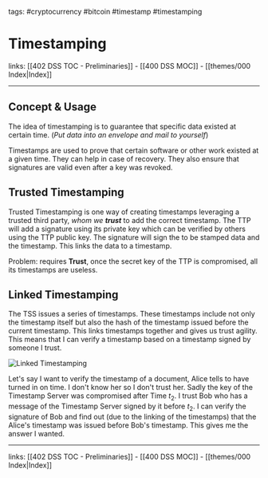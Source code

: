 tags: #cryptocurrency #bitcoin #timestamp #timestamping

# Timestamping

links: [[402 DSS TOC - Preliminaries]] - [[400 DSS MOC]] - [[themes/000 Index|Index]]

---

## Concept & Usage

The idea of timestamping is to guarantee that specific data existed at certain time. (*Put data into an envelope and mail to yourself*)

Timestamps are used to prove that certain software or other work existed at a given time.  They can help in case of recovery. They also ensure that signatures are valid even after a key was revoked.
## Trusted Timestamping

Trusted Timestamping is one way of creating timestamps leveraging a trusted third party, *whom we **trust*** to add the correct timestamp. The TTP will add a signature using its private key which can be verified by others using the TTP public key. The signature will sign the to be stamped data and the timestamp. This links the data to a timestamp.

Problem: requires **Trust**, once the secret key of the TTP is compromised, all its timestamps are useless.
## Linked Timestamping

The TSS issues a series of timestamps. These timestamps include not only the timestamp itself but also the hash of the timestamp issued before the current timestamp. This links timestamps together and gives us trust agility. This means that I can verify a timestamp based on a timestamp signed by someone I trust.

![Linked Timestamping](linked_timestamping.png)

Let's say I want to verify the timestamp of a document, Alice tells to have turned in on time. I don't know her so I don't trust her. Sadly the key of the Timestamp Server was compromised after Time $t_2$. I trust Bob who has a message of the Timestamp Server signed by it before $t_2$. I can verify the signature of Bob and find out (due to the linking of the timestamps) that the Alice's timestamp was issued before Bob's timestamp. This gives me the answer I wanted.

---
links: [[402 DSS TOC - Preliminaries]] - [[400 DSS MOC]] - [[themes/000 Index|Index]]